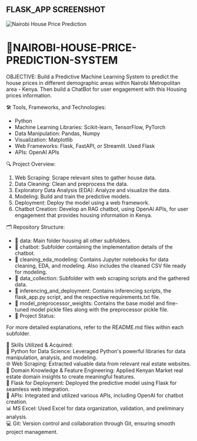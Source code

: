 ## FLASK_APP SCREENSHOT
![Nairobi House Price Prediction](https://github.com/user-attachments/assets/e3619147-6f9f-4137-99a8-39b77e181006)


# 🏡NAIROBI-HOUSE-PRICE-PREDICTION-SYSTEM

OBJECTIVE: Build a Predictive Machine Learning System to predict the house prices in different demographic areas within Nairobi Metropolitan area - Kenya. Then build a ChatBot for user engagement with this Housing prices information.


🛠️ Tools, Frameworks, and Technologies:
- Python
- Machine Learning Libraries: Scikit-learn, TensorFlow, PyTorch
- Data Manipulation: Pandas, Numpy
- Visualization: Matplotlib
- Web Frameworks: Flask, FastAPI, or Streamlit. Used Flask
- APIs: OpenAI APIs

🔍 Project Overview:
1. Web Scraping: Scrape relevant sites to gather house data.
2. Data Cleaning: Clean and preprocess the data.
3. Exploratory Data Analysis (EDA): Analyze and visualize the data.
4. Modeling: Build and train the predictive models.
5. Deployment: Deploy the model using a web framework.
6. Chatbot Creation: Develop an RAG chatbot, using OpenAI APIs, for user engagement that provides housing information in Kenya.

🗂️ Repository Structure:
- 📁 data: Main folder housing all other subfolders.
- 🤖 chatbot: Subfolder containing the implementation details of the chatbot.
- 🧹 cleaning_eda_modeling: Contains Jupyter notebooks for data cleaning, EDA, and modeling. Also includes the cleaned CSV file ready for modeling.
- 📂 data_collection: Subfolder with web scraping scripts and the gathered data.
- 🚀 inferencing_and_deployment: Contains inferencing scripts, the flask_app.py script, and the respective requirements.txt file.
- 💾 model_preprocessor_weights: Contains the base model and fine-tuned model pickle files along with the preprocessor pickle file.
- 🚧 Project Status:
 

For more detailed explanations, refer to the README.md files within each subfolder.

🚀 Skills Utilized & Acquired:  
🐍 Python for Data Science: Leveraged Python's powerful libraries for data manipulation, analysis, and modeling.  
🌐 Web Scraping: Extracted valuable data from relevant real estate websites.  
🧠 Domain Knowledge & Feature Engineering: Applied Kenyan Market real estate domain insights to create meaningful features.  
🌉 Flask for Deployment: Deployed the predictive model using Flask for seamless web integration.  
🔗 APIs: Integrated and utilized various APIs, including OpenAI for chatbot creation.  
📊 MS Excel: Used Excel for data organization, validation, and preliminary analysis.  
💻 Git: Version control and collaboration through Git, ensuring smooth project management.




